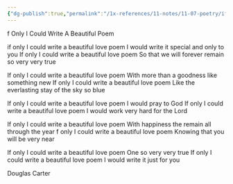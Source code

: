 ```yaml
---
{"dg-publish":true,"permalink":"/1x-references/11-notes/11-07-poetry/if-only-i-could-write-a-beautiful-poem-douglas-carter/","title":"If Only I Could Write A Beautiful Poem - Douglas Carter","created":"2023-09-06T21:34:07.181+03:00","updated":"2024-02-14T20:18:17.955+03:00"}
---
```



f Only I Could Write A Beautiful Poem
  	
if only I could write a beautiful love poem
I would write it special and only to you
If only I could write a beautiful love poem
So that we will forever remain so very very true

If only I could write a beautiful love poem
With more than a goodness like something new
If only I could write a beautiful love poem
Like the everlasting stay of the sky so blue

If only I could write a beautiful love poem
I would pray to God
If only I could write a beautiful love poem
I would work very hard for the Lord

If only I could write a beautiful love poem
With happiness the remain all through the year
f only I could write a beautiful love poem
Knowing that you will be very near

If only I could write a beautiful love poem
One so very very true
If only I could write a beautiful love poem
I would write it just for you

Douglas Carter 